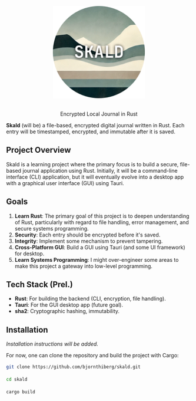 <div align="center">
  <img src="images/header.png" alt="Skald" width="250" height="250">
  <p align="center">
    <br>
    Encrypted Local Journal in Rust
    <br/>
  </p>
</div>

**Skald** (will be) a file-based, encrypted digital journal written in Rust. Each entry will be timestamped, encrypted, and immutable after it is saved.

## Project Overview

Skald is a learning project where the primary focus is to build a secure, file-based journal application using Rust. Initially, it will be a command-line interface (CLI) application, but it will eventually evolve into a desktop app with a graphical user interface (GUI) using Tauri.

## Goals

1. **Learn Rust**: The primary goal of this project is to deepen understanding of Rust, particularly with regard to file handling, error management, and secure systems programming.
2. **Security**: Each entry should be encrypted before it's saved.
3. **Integrity**: Implement some mechanism to prevent tampering.
4. **Cross-Platform GUI**: Build a GUI using Tauri (and some UI framework) for desktop.
5. **Learn Systems Programming**: I might over-engineer some areas to make this project a gateway into low-level programming.

## Tech Stack (Prel.)

- **Rust**: For building the backend (CLI, encryption, file handling).
- **Tauri**: For the GUI desktop app (future goal).
- **sha2**: Cryptographic hashing, immutability.

## Installation

_Installation instructions will be added._

For now, one can clone the repository and build the project with Cargo:

```bash
git clone https://github.com/bjornthiberg/skald.git

cd skald

cargo build
```
